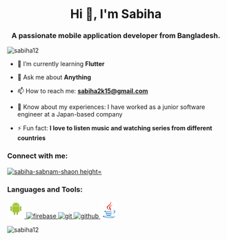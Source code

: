 <h1 align="center">Hi 👋, I'm Sabiha</h1>
<h3 align="center">A passionate mobile application developer from Bangladesh.</h3>

<p align="left"> <img src="https://komarev.com/ghpvc/?username=sabiha12&label=Profile%20views&color=0e75b6&style=flat" alt="sabiha12" /> </p>

- 🌱 I’m currently learning **Flutter**

- 💬 Ask me about **Anything**

- 📫 How to reach me: **sabiha2k15@gmail.com**

- 📄 Know about my experiences: I have worked as a junior software engineer at a Japan-based company

- ⚡ Fun fact: **I love to listen music and watching series from different countries**

<h3 align="left">Connect with me:</h3>
<p align="left">
<a href="https://linkedin.com/in/sabiha-sabnam-shaon" target="blank"><img align="center" src="https://daswow.com/wp-content/uploads/2017/05/linkedin-logo-copy.png" alt="sabiha-sabnam-shaon height="30" width="40" /></a>
</p>

<h3 align="left">Languages and Tools:</h3>
<p align="left"> <a href="https://developer.android.com" target="_blank"> <img src="https://raw.githubusercontent.com/devicons/devicon/master/icons/android/android-original-wordmark.svg" alt="android" width="40" height="40"/> </a> <a href="https://firebase.google.com/" target="_blank"> <img src="https://www.vectorlogo.zone/logos/firebase/firebase-icon.svg" alt="firebase" width="40" height="40"/> </a> <a href="https://git-scm.com/" target="_blank"> <img src="https://www.vectorlogo.zone/logos/git-scm/git-scm-icon.svg" alt="git" width="40" height="40"/> </a> <a href="https://github.com" target="_blank"> <img src="https://cdn4.iconfinder.com/data/icons/bettericons/354/github-512.png" alt="github" width="40" height="40"/> </a> <a href="https://www.java.com" target="_blank"> <img src="https://raw.githubusercontent.com/devicons/devicon/master/icons/java/java-original.svg" alt="java" width="40" height="40"/> </a> </p>
  
<p><img align="center" src="https://github-readme-stats.vercel.app/api/top-langs?username=sabiha12&show_icons=true&locale=en&layout=compact" alt="sabiha12" /></p>
